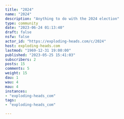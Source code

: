 ```yaml
---
title: "2024" 
name: "2024"
description: "Anything to do with the 2024 election"
type: community
date: "2023-06-24 01:13:40"
draft: false
nsfw: false
actor_id: "https://exploding-heads.com/c/2024"
host: exploding-heads.com
lastmod: "1969-12-31 19:00:00"
published: "2023-05-25 15:41:03"
subscribers: 2
posts: 15
comments: 5
weight: 15
dau: 1
wau: 4
mau: 4
instances:
- "exploding-heads_com"
tags: 
- "exploding-heads_com"

---
```

